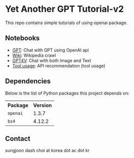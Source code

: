 # Yet Another GPT Tutorial-v2
This repo contains simple tutorials of using openai package. 

## Notebooks

- [GPT](https://github.com/sjchoi86/yet-another-gpt-tutorial-v2/blob/main/code/gpt_chat.ipynb): Chat with GPT using OpenAI api
- [Wiki](https://github.com/sjchoi86/yet-another-gpt-tutorial-v2/blob/main/code/wiki_crawl.ipynb): Wikipedia crawl
- [GPT4V](https://github.com/sjchoi86/yet-another-gpt-tutorial-v2/blob/main/code/gpt4v_chat.ipynb): Chat with both Image and Text
- [Tool usage](https://github.com/sjchoi86/yet-another-gpt-tutorial-v2/blob/main/code/tool_usage.ipynb): API recommendation (tool usage)

## Dependencies

Below is the list of Python packages this project depends on:

<table>
<tr>
    <th>Package</th>
    <th>Version</th>
</tr>
<tr>
    <td><code>openai</code></td>
    <td>1.3.7</td>
</tr>
<tr>
    <td><code>bs4</code></td>
    <td>4.12.2
</td>
</tr>
</table>


## Contact

sungjoon dash choi at korea dot ac dot kr
